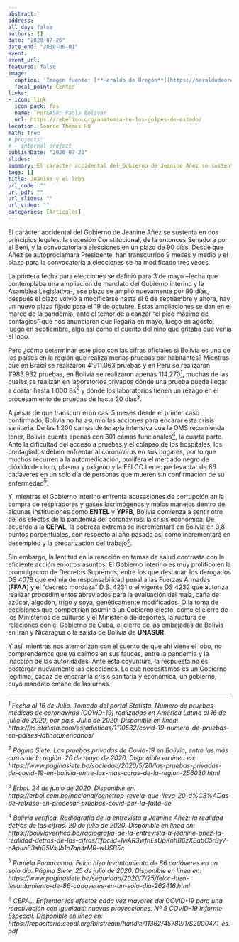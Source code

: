 ```yaml
---
abstract: 
address:
all_day: false
authors: []
date: "2020-07-26"
date_end: "2030-06-01"
event: 
event_url: 
featured: false
image:
  caption: 'Imagen fuente: [**Heraldo de Oregón**](https://heraldodeoregon.files.wordpress.com/2011/09/zp-lobo-zapatero.jpg?crop)'
  focal_point: Center
links:
- icon: link
  icon_pack: fas
  name:  Por&#58; Paola Bolívar
  url: https://rebelion.org/anatomia-de-los-golpes-de-estado/
location: Source Themes HQ
math: true
# projects:
# - internal-project
publishDate: "2020-07-26"
slides: 
summary: El carácter accidental del Gobierno de Jeanine Añez se sustenta en dos principios legales&#58; la sucesión Constitucional, de la entonces Senadora por el Beni, y la convocatoria a elecciones en un plazo de 90 días.
tags: []
title: Jeanine y el lobo
url_code: ""
url_pdf: ""
url_slides: ""
url_video: ""
categories: [Articulos]
---
```


El carácter accidental del Gobierno de Jeanine Añez se sustenta en dos principios legales: la sucesión Constitucional, de la entonces Senadora por el Beni, y la convocatoria a elecciones en un plazo de 90 días. Desde que Añez se autoproclamara Presidente, han transcurrido 9 meses y medio y el plazo para la convocatoria a elecciones se ha modificado tres veces.

La primera fecha para elecciones se definió para 3 de mayo –fecha que contemplaba una ampliación de mandato del Gobierno interino y la Asamblea Legislativa-, ese plazo se amplió nuevamente por 90 días, después el plazo volvió a modificarse hasta el 6 de septiembre y ahora, hay un nuevo plazo fijado para el 19 de octubre. Estas ampliaciones se dan en el marco de la pandemia, ante el temor de alcanzar “el pico máximo de contagios” que nos anunciaron que llegaría en mayo, luego en agosto, luego en septiembre, algo así como el cuento del niño que gritaba que venía el lobo.

Pero ¿cómo determinar este pico con las cifras oficiales si Bolivia es uno de los países en la región que realiza menos pruebas por habitantes? Mientras que en Brasil se realizaron 4'911.063 pruebas y en Perú se realizaron 1’983.932 pruebas, en Bolivia se realizaron apenas 114.270[<sup>1</sup>](#1), muchas de las cuales se realizan en laboratorios privados dónde una prueba puede llegar a costar hasta 1.000 Bs[<sup>2</sup>](#2) y dónde los laboratorios tienen  un rezago en el procesamiento de pruebas de hasta 20 días[<sup>3</sup>](#3). 

A pesar de que transcurrieron casi 5 meses desde el primer caso confirmado, Bolivia no ha asumió las acciones para encarar esta crisis sanitaria. De las 1.200 camas de terapia intensiva que la OMS recomienda tener, Bolivia cuenta apenas con 301 camas funcionales[<sup>4</sup>](#4), la cuarta parte. Ante la dificultad del acceso a pruebas y el colapso de los hospitales, los contagiados deben enfrentar al coronavirus en sus hogares, por lo que muchos recurren a la automedicación, prolifera el mercado negro de dióxido de cloro, plasma y oxígeno y la FELCC tiene que levantar de 86 cadáveres en un solo día de personas que mueren sin confirmación de su enfermedad[<sup>5</sup>](#5).

Y, mientras el Gobierno interino enfrenta acusaciones de corrupción en la compra de respiradores y gases lacrimógenos y malos manejos dentro de algunas instituciones como **ENTEL** y **YPFB**, Bolivia comienza a sentir otro de los efectos de la pandemia del coronavirus: la crisis económica. De acuerdo a la **CEPAL**, la pobreza extrema se incrementará en Bolivia en 3,8 puntos porcentuales, con respecto al año pasado así como incrementará en desempleo y la precarización del trabajo[<sup>6</sup>](#6).

Sin embargo, la lentitud en la reacción en temas de salud contrasta con la eficiente acción en otros asuntos. El Gobierno interino es muy prolífico en la promulgación de Decretos Supremos, entre los que destacan los derogados DS 4078 que eximía de responsabilidad penal a las Fuerzas Armadas (**FFAA**) y el “decreto mordaza” D.S. 4231 o el vigente DS 4232 que autoriza realizar procedimientos abreviados para la evaluación del maíz, caña de azúcar, algodón, trigo y soya, genéticamente modificados. O la toma de decisiones que competirían asumir a un Gobierno electo, como el cierre de los Ministerios de culturas y el Ministerio de deportes, la ruptura de relaciones con el Gobierno de Cuba, el cierre de las embajadas de Bolivia en Irán y Nicaragua o la salida de Bolivia de **UNASUR**.

Y así, mientras nos atemorizan con el cuento de que ahí viene el lobo, no comprendemos que ya caímos en sus fauces, entre la pandemia y la inacción de las autoridades. Ante esta coyuntura, la respuesta no es postergar nuevamente las elecciones. Lo que necesitamos es un Gobierno legítimo, capaz de encarar la crisis sanitaria y económica; un gobierno, cuyo mandato emane de las urnas.

<hr>

<p id="1"><sup>1</sup><i> Fecha al 16 de Julio. Tomado del portal Statista. Número de pruebas médicas de coronavirus (COVID-19) realizadas en América Latina al 16 de julio de 2020, por país. Julio de 2020. Disponible en línea: https://es.statista.com/estadisticas/1110532/covid-19-numero-de-pruebas-en-paises-latinoamericanos/

<p id="2"><sup>2</sup><i> Página Siete. Las pruebas privadas de Covid-19 en Bolivia, entre las más caras de la región. 20 de mayo de 2020. Disponible en línea en: https://www.paginasiete.bo/sociedad/2020/5/20/las-pruebas-privadas-de-covid-19-en-bolivia-entre-las-mas-caras-de-la-region-256030.html

<p id="3"><sup>3</sup><i> Erbol.  24 de junio de 2020. Disponible en: https://erbol.com.bo/nacional/cenetrop-revela-que-lleva-20-d%C3%ADas-de-retraso-en-procesar-pruebas-covid-por-la-falta-de 
 
 
<p id="4"><sup>4</sup><i> Bolivia verifica. Radiografía de la entrevista a Jeanine Áñez: la realidad detrás de las cifras. 20 de julio de 2020. Disponible en línea en: https://boliviaverifica.bo/radiografia-de-la-entrevista-a-jeanine-anez-la-realidad-detras-de-las-cifras/?fbclid=IwAR3wfnEsUpKnhB6zXEabC5rBy7-oApuoE3shB5VsJb1n7apitrMR-wUSB5c
  
<p id="5"><sup>5</sup><i> Pamela Pomacahua. Felcc hizo levantamiento de 86 cadáveres en un solo día. Página Siete. 25 de julio de 2020. Disponible en línea en: https://www.paginasiete.bo/seguridad/2020/7/25/felcc-hizo-levantamiento-de-86-cadaveres-en-un-solo-dia-262416.html 
   
<p id="6"><sup>6</sup><i> CEPAL. Enfrentar los efectos cada vez mayores del COVID-19 para una reactivación con igualdad: nuevas proyecciones. Nº 5 COVID-19 Informe Especial. Disponible en línea en: https://repositorio.cepal.org/bitstream/handle/11362/45782/1/S2000471_es.pdf